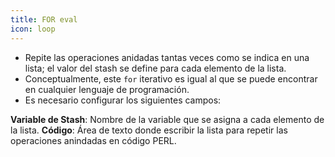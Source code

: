 ```yaml
---
title: FOR eval
icon: loop
---
```

* Repite las operaciones anidadas tantas veces como se indica en una lista; el valor del stash se define para cada elemento de la lista.
* Conceptualmente, este `for` iterativo es igual al que se puede encontrar en cualquier lenguaje de programación.
* Es necesario configurar los siguientes campos:

**Variable de Stash**: Nombre de la variable que se asigna a cada elemento de la lista.
**Código**: Área de texto donde escribir la lista para repetir las operaciones anindadas en código PERL.